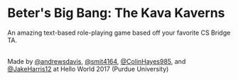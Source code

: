 # Beter's Big Bang: The Kava Kaverns

An amazing text-based role-playing game based off your favorite CS Bridge TA.
<br><br>

Made by [@andrewsdavis](http://github.com/andrewsdavis), [@smit4164](http://github.com/smit3164), [@ColinHayes985](http://github.com/ColinHayes12), and [@JakeHarris12](http://github.com/jakeharris12) at Hello World 2017 (Purdue University)
